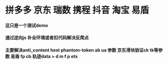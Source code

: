 # 拼多多 京东 瑞数 携程 抖音 淘宝 易盾

#### 这只是一个测试demo
#### 通过逆向js 补全环境或者扣代码解决反爬点
#### 主要解决anti_content hest phantom-token ab ua 参数 京东滑块验证ck tk等参数 易盾 fp cb 轨迹data > d m f p etx


